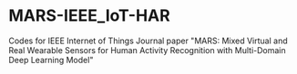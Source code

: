# MARS-IEEE_IoT-HAR

Codes for IEEE Internet of Things Journal paper "MARS: Mixed Virtual and Real Wearable Sensors for Human Activity Recognition with Multi-Domain Deep Learning Model"
